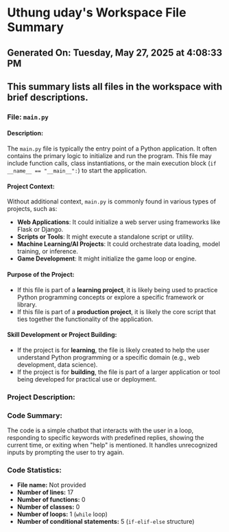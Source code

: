 # Uthung uday's Workspace File Summary
## Generated On: Tuesday, May 27, 2025 at 4:08:33 PM
This summary lists all files in the workspace with brief descriptions.
---
### File: `main.py`

#### Description:
The `main.py` file is typically the entry point of a Python application. It often contains the primary logic to initialize and run the program. This file may include function calls, class instantiations, or the main execution block (`if __name__ == "__main__":`) to start the application.

#### Project Context:
Without additional context, `main.py` is commonly found in various types of projects, such as:

- **Web Applications**: It could initialize a web server using frameworks like Flask or Django.
- **Scripts or Tools**: It might execute a standalone script or utility.
- **Machine Learning/AI Projects**: It could orchestrate data loading, model training, or inference.
- **Game Development**: It might initialize the game loop or engine.

#### Purpose of the Project:
- If this file is part of a **learning project**, it is likely being used to practice Python programming concepts or explore a specific framework or library.
- If this file is part of a **production project**, it is likely the core script that ties together the functionality of the application.

#### Skill Development or Project Building:
- If the project is for **learning**, the file is likely created to help the user understand Python programming or a specific domain (e.g., web development, data science).
- If the project is for **building**, the file is part of a larger application or tool being developed for practical use or deployment. 
### Project Description:
 ### Code Summary:
The code is a simple chatbot that interacts with the user in a loop, responding to specific keywords with predefined replies, showing the current time, or exiting when "help" is mentioned. It handles unrecognized inputs by prompting the user to try again.

### Code Statistics:
- **File name:** Not provided
- **Number of lines:** 17
- **Number of functions:** 0
- **Number of classes:** 0
- **Number of loops:** 1 (`while` loop)
- **Number of conditional statements:** 5 (`if-elif-else` structure)
